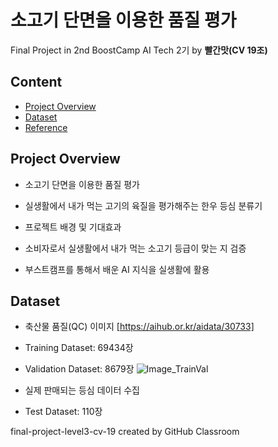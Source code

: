 # 소고기 단면을 이용한 품질 평가
Final Project in 2nd BoostCamp AI Tech 2기 by **빨간맛(CV 19조)**

## Content
- [Project Overview](#Project-Overview)
- [Dataset](#Dataset)
- [Reference](#reference)

## Project Overview
-  소고기 단면을 이용한 품질 평가
  - 실생활에서 내가 먹는 고기의 육질을 평가해주는 한우 등심 분류기

-  프로젝트 배경 및 기대효과
  - 소비자로서 실생활에서 내가 먹는 소고기 등급이 맞는 지 검증
  - 부스트캠프를 통해서 배운 AI 지식을 실생활에 활용

## Dataset
-  축산물 품질(QC) 이미지 [https://aihub.or.kr/aidata/30733]
  - Training Dataset: 69434장 
  - Validation Dataset: 8679장
![Image_TrainVal](https://user-images.githubusercontent.com/4301916/147234012-482f65f3-ea5f-411a-a177-b489c632e77c.jpg)
 
-  실제 판매되는 등심 데이터 수집 
  - Test Dataset: 110장 

final-project-level3-cv-19 created by GitHub Classroom
